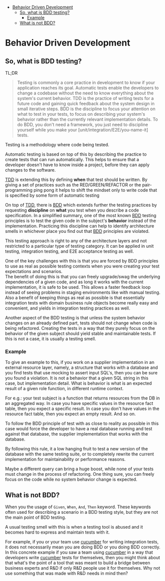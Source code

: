<!-- START doctoc generated TOC please keep comment here to allow auto update -->
<!-- DON'T EDIT THIS SECTION, INSTEAD RE-RUN doctoc TO UPDATE -->


- [Behavior Driven Development](#behavior-driven-development)
  - [So, what is BDD testing?](#so-what-is-bdd-testing)
    - [Example](#example)
  - [What is not BDD?](#what-is-not-bdd)

<!-- END doctoc generated TOC please keep comment here to allow auto update -->

# Behavior Driven Development

## So, what is BDD testing?

TL;DR
> Testing is commonly a core practice in development to know if your application reaches its goal.
  Automatic tests enable the developers to change a codebase without the need to know everything about the system's current behavior.
  TDD is the practice of writing tests for a future code and gaining quick feedback about the system design in small iterative steps.
  BDD is the discipline to focus your attention on what to test in your tests, to focus on describing your system's behavior rather than the currently relevant implementation details.
  To do BDD, you don't need a framework, you just need to discipline yourself while you make your [unit/integration/E2E/you-name-it] tests.

Testing is a methodology where code being tested.

Automatic testing is based on top of this by describing the practice to create tests that can run automatically.
This helps to ensure that a developer doesn't have to know inside a project,
before they can apply changes to the software.

[TDD][tdd-wiki-link] is extending this by defining **when** that test should be written.
By giving a set of practices such as the RED/GREEN/REFACTOR 
or the pair-programming ping pong it helps to shift the mindset 
only to write code that is specified by some form of automatic testing 

On top of [TDD][tdd-wiki-link], there is [BDD][bdd-wiki-link] which extends further the testing practices by 
requesting **discipline** on **what** you test when you describe a code specification.
In a simplified summary, one of the most known [BDD][bdd-wiki-link] testing principles is
to test the given code in the subject's **behavior** instead of the implementation.
Practicing this discipline can help to identify architecture smells in whichever place you find out that
[BDD][bdd-wiki-link] principles are violated.

This testing approach is right to any of the architecture layers
and not restricted to a particular type of testing category.
It can be applied in unit testing, integration testing, and E2E acceptance testing as well. 

One of the key challenges with this is that you are forced by BDD principles to use as real as possible testing contexts
when you were creating your test expectations and scenarios.   
The benefit of doing this is that you can freely upgrade/swag the underlying dependencies of a given code,
and as long it works with the current implementation, it is safe to be used.
This allows a faster feedback loop instead of seeing problems in staging environments like with manual testing. 
Also a benefit of keeping things as real as possible is that essentially integration tests
with domain business rule objects become really easy and convenient, and yields in integration testing practices as well.

Another aspect of the BDD testing is that unless the system behavior changes on an already defined part,
tests should not change when code is being refactored.
Creating the tests in a way that they purely focus on the behavior of the given subject should yield stable and maintainable tests.
If this is not a case, it is usually a testing smell. 

### Example

To give an example to this, if you work on a supplier implementation in an external resource layer,
namely, a structure that works with a database and you find tests that use mocking to assert input SQL's,
then you can be sure you found a violation.
It is not a behavior that a given SQL string in this case, but implementation detail.
What is behavior is what is an expected result of a given role function, in different runtime context.

For e.g.:
    your test subject is a function that returns resources from the DB in an aggregated way.
    In case you have specific values in the resource fact table, then you expect a specific result.
    In case you don't have values in the resource fact table, then you expect an empty result.
    And so on.

To follow the BDD principle of test with as close to reality as possible in this case would force the developer
to have a real database running and test against that database, the supplier implementation that works with the database.    

By following this rule, it a low hanging fruit to test a new version of the database with the same testing suite,
or to completely rewrite the current implementation for maintainability or performance reasons.

Maybe a different query can bring a huge boost, while none of your tests must change in the process of refactoring.
One thing sure, you can freely focus on the code while no system behavior change is expected.  

## What is not BDD?

When you the usage of `Given`, `When`, `And`, `Then` keyword. 
These keywords often used for describing a scenario in a BDD testing style,
but they are not the main point of BDD testing.

A usual testing smell with this is when a testing tool is abused
and it becomes hard to express and maintain tests with it.

For example, if you or your team use [cucumber][cucumber-link] for writing integration tests,
it does not necessarily mean you are doing BDD or you doing BDD correctly.
In this concrete example if you saw a team using [cucumber][cucumber-link] in a way that
developers write [cucumber][cucumber-link] tests for themselves,
then you might think about that what's the point of a tool that was meant to build a bridge between business experts
and R&D if only R&D people use it for themselves.
Why not use something that was made with R&D needs in mind then?

[tdd-wiki-link]: https://en.wikipedia.org/wiki/Test-driven_development
[bdd-wiki-link]: https://en.wikipedia.org/wiki/Behavior-driven_development
[cucumber-link]: https://cucumber.io/

